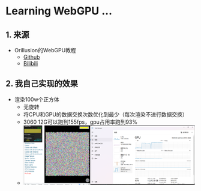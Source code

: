 #  Learning WebGPU ...

## 1. 来源

* Orillusion的WebGPU教程
  * [Github](https://github.com/Orillusion/orillusion-webgpu-samples)
  * [Bilibili](https://space.bilibili.com/1006136755/channel/collectiondetail?sid=385157)

## 2. 我自己实现的效果

* 渲染100w个正方体
  * 无旋转
  * 将CPU和GPU的数据交换次数优化到最少（每次渲染不进行数据交换）
  * 3060 12G可以跑到155fps，gpu占用率跑到93%
  * ![1](readme/1.png)

